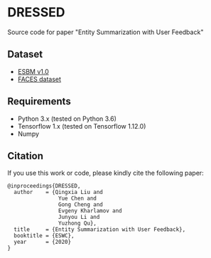 # DRESSED
Source code for paper "Entity Summarization with User Feedback"

## Dataset

* [ESBM v1.0](https://github.com/nju-websoft/ESBM/tree/master/v1.0)
* [FACES dataset](http://wiki.knoesis.org/index.php/FACES)


## Requirements

* Python 3.x (tested on Python 3.6)
* Tensorflow 1.x (tested on Tensorflow 1.12.0)
* Numpy


## Citation
If you use this work or code, please kindly cite the following paper:

```
@inproceedings{DRESSED,
  author    = {Qingxia Liu and
                Yue Chen and
                Gong Cheng and
                Evgeny Kharlamov and
                Junyou Li and
                Yuzhong Qu},
  title     = {Entity Summarization with User Feedback},
  booktitle = {ESWC},
  year      = {2020}
}
```



